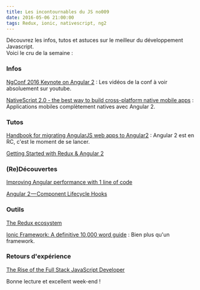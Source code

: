 ```yaml
---
title: Les incontournables du JS no009
date: 2016-05-06 21:00:00
tags: Redux, ionic, nativescript, ng2
---
```


Découvrez les infos, tutos et astuces sur le meilleur du développement Javascript.  
Voici le cru de la semaine :  

### Infos

[NgConf 2016 Keynote on Angular 2](http://www.barbarianmeetscoding.com/blog/2016/05/05/a-super-quick-summary-of-the-ngconf-2016-keynote-on-angular-2/) : Les vidéos de la conf à voir absoluement sur youtube.  

[NativeScript 2.0 - the best way to build cross-platform native mobile apps](https://www.nativescript.org/blog/details/nativescript-2.0---the-best-way-to-build-cross-platform-native-mobile-apps) : Applications mobiles complètement natives avec Angular 2.

### Tutos

[Handbook for migrating AngularJS web apps to Angular2](https://thinkster.io/angular-2-migration-tutorial) : Angular 2 est en RC, c'est le moment de se lancer.  

[Getting Started with Redux & Angular 2](http://blog.rangle.io/getting-started-with-redux-and-angular-2/)


### (Re)Découvertes

[Improving Angular performance with 1 line of code](https://medium.com/swlh/improving-angular-performance-with-1-line-of-code-a1fb814a6476)

[Angular 2 — Component Lifecycle Hooks](https://medium.com/@menezes.carlos/angular-2-component-lifecycle-hooks-fa5a84b4b64d)

### Outils  

[The Redux ecosystem](https://medium.com/@denisraslov/the-redux-ecosystem-539c630ec521)

[Ionic Framework: A definitive 10,000 word guide](http://tutorials.pluralsight.com/front-end-javascript/ionic-framework-a-definitive-10-000-word-guide) : Bien plus qu'un framework.  

### Retours d'expérience

[The Rise of the Full Stack JavaScript Developer](http://thefullstack.xyz/full-stack-javascript-developer/) 


Bonne lecture et excellent week-end !